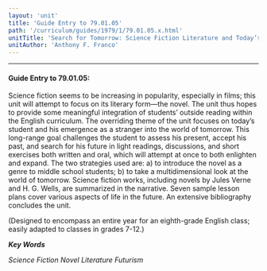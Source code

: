 ```yaml
---
layout: 'unit'
title: 'Guide Entry to 79.01.05'
path: '/curriculum/guides/1979/1/79.01.05.x.html'
unitTitle: 'Search for Tomorrow: Science Fiction Literature and Today’s Student'
unitAuthor: 'Anthony F. Franco'
---
```


<body>
<hr/>
 <h4>
  Guide Entry to 79.01.05:
 </h4>
 Science fiction seems to be increasing in popularity, especially in films; this unit will attempt to focus on its literary form—the novel.  The unit thus hopes to provide some meaningful integration of students’ outside reading within the English curriculum.  The overriding theme of the unit focuses on today’s student and his emergence as a stranger into the world of tomorrow.  This long-range goal challenges the student to assess his present, accept his past, and search for his future in light readings, discussions, and short exercises both written and oral, which will attempt at once to both enlighten and expand.  The two strategies used are: a) to introduce the novel as a genre to middle school students; b) to take a multidimensional look at the world of tomorrow.  Science fiction works, including novels by Jules Verne and H. G. Wells, are summarized in the narrative.  Seven sample lesson plans cover various aspects of life in the future.  An extensive bibliography concludes the unit.
 <p>
  (Designed to encompass an entire year for an eighth-grade English class; easily adapted to classes in grades 7-12.)
 </p>
<p>
  <b>
   <i>
    Key Words
   </i>
  </b>
  <br/>
 </p>
 <p>
  <i>
   Science Fiction Novel Literature Futurism
  </i>
 </p>

</body>
